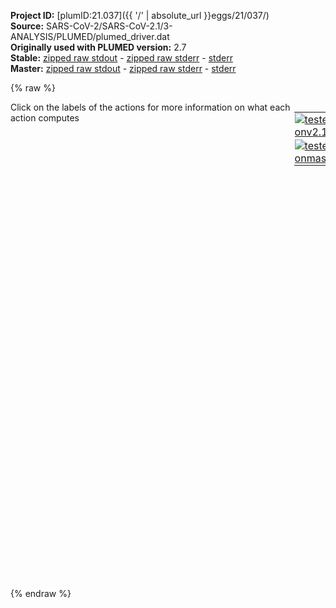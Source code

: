 **Project ID:** [plumID:21.037]({{ '/' | absolute_url }}eggs/21/037/)  
**Source:** SARS-CoV-2/SARS-CoV-2.1/3-ANALYSIS/PLUMED/plumed_driver.dat  
**Originally used with PLUMED version:** 2.7  
**Stable:** [zipped raw stdout](plumed_driver.dat.plumed.stdout.txt.zip) - [zipped raw stderr](plumed_driver.dat.plumed.stderr.txt.zip) - [stderr](plumed_driver.dat.plumed.stderr)  
**Master:** [zipped raw stdout](plumed_driver.dat.plumed_master.stdout.txt.zip) - [zipped raw stderr](plumed_driver.dat.plumed_master.stderr.txt.zip) - [stderr](plumed_driver.dat.plumed_master.stderr)  

{% raw %}
<div style="width: 100%; float:left">
<div style="width: 90%; float:left" id="value_details_data/SARS-CoV-2/SARS-CoV-2.1/3-ANALYSIS/PLUMED/plumed_driver.dat"> Click on the labels of the actions for more information on what each action computes </div>
<div style="width: 10%; float:left"><table><tr><td style="padding:1px"><a href="plumed_driver.dat.plumed.stderr"><img src="https://img.shields.io/badge/v2.10-passing-green.svg" alt="tested onv2.10" /></a></td></tr><tr><td style="padding:1px"><a href="plumed_driver.dat.plumed_master.stderr"><img src="https://img.shields.io/badge/master-passing-green.svg" alt="tested onmaster" /></a></td></tr></table></div></div>
<pre style="width=97%;">
<span style="color:blue" class="comment"># various backbone RMSD</span>
<span style="color:blue" class="comment"># ACE</span>
<span id="data/SARS-CoV-2/SARS-CoV-2.1/3-ANALYSIS/PLUMED/plumed_driver.datdefrmsd-ace_short"><b name="data/SARS-CoV-2/SARS-CoV-2.1/3-ANALYSIS/PLUMED/plumed_driver.datrmsd-ace" onclick='showPath("data/SARS-CoV-2/SARS-CoV-2.1/3-ANALYSIS/PLUMED/plumed_driver.dat","data/SARS-CoV-2/SARS-CoV-2.1/3-ANALYSIS/PLUMED/plumed_driver.datrmsd-ace","data/SARS-CoV-2/SARS-CoV-2.1/3-ANALYSIS/PLUMED/plumed_driver.datrmsd-ace","black")'>rmsd-ace</b><span style="display:none;" id="data/SARS-CoV-2/SARS-CoV-2.1/3-ANALYSIS/PLUMED/plumed_driver.datrmsd-ace">The RMSD action with label <b>rmsd-ace</b> calculates the following quantities:<table  align="center" frame="void" width="95%" cellpadding="5%"><tr><td width="5%"><b> Quantity </b>  </td><td width="5%"><b> Type </b>  </td><td><b> Description </b> </td></tr><tr><td width="5%">rmsd-ace</td><td width="5%"><font color="black">scalar</font></td><td>the RMSD between the instantaneous structure and the reference structure that was input</td></tr></table></span>:  <span class="plumedtooltip" style="color:green">RMSD<span class="right">Calculate the RMSD with respect to a reference structure. This action has <a class="toggler" href='javascript:;' onclick='toggleDisplay("data/SARS-CoV-2/SARS-CoV-2.1/3-ANALYSIS/PLUMED/plumed_driver.datdefrmsd-ace");'>hidden defaults</a>. <a href="https://www.plumed.org/doc-master/user-doc/html/_r_m_s_d.html">More details</a><i></i></span></span> <span class="plumedtooltip">REFERENCE<span class="right">a file in pdb format containing the reference structure and the atoms involved in the CV<i></i></span></span>=rmsd-ACE.pdb <span class="plumedtooltip">TYPE<span class="right"> the manner in which RMSD alignment is performed<i></i></span></span>=OPTIMAL <span class="plumedtooltip">NOPBC<span class="right"> ignore the periodic boundary conditions when calculating distances<i></i></span></span>
</span><span id="data/SARS-CoV-2/SARS-CoV-2.1/3-ANALYSIS/PLUMED/plumed_driver.datdefrmsd-ace_long" style="display:none;"><b name="data/SARS-CoV-2/SARS-CoV-2.1/3-ANALYSIS/PLUMED/plumed_driver.datrmsd-ace" onclick='showPath("data/SARS-CoV-2/SARS-CoV-2.1/3-ANALYSIS/PLUMED/plumed_driver.dat","data/SARS-CoV-2/SARS-CoV-2.1/3-ANALYSIS/PLUMED/plumed_driver.datrmsd-ace","data/SARS-CoV-2/SARS-CoV-2.1/3-ANALYSIS/PLUMED/plumed_driver.datrmsd-ace","black")'>rmsd-ace</b>:  <span class="plumedtooltip" style="color:green">RMSD<span class="right">Calculate the RMSD with respect to a reference structure. This action uses the <a class="toggler" href='javascript:;' onclick='toggleDisplay("data/SARS-CoV-2/SARS-CoV-2.1/3-ANALYSIS/PLUMED/plumed_driver.datdefrmsd-ace");'>defaults shown here</a>. <a href="https://www.plumed.org/doc-master/user-doc/html/_r_m_s_d.html">More details</a><i></i></span></span> <span class="plumedtooltip">REFERENCE<span class="right">a file in pdb format containing the reference structure and the atoms involved in the CV<i></i></span></span>=rmsd-ACE.pdb <span class="plumedtooltip">TYPE<span class="right"> the manner in which RMSD alignment is performed<i></i></span></span>=OPTIMAL <span class="plumedtooltip">NOPBC<span class="right"> ignore the periodic boundary conditions when calculating distances<i></i></span></span>  <span class="plumedtooltip">NUMBER<span class="right"> if there are multiple structures in the pdb file you can specify that you want the RMSD from a specific structure by specifying its place in the file here<i></i></span></span>=0
</span><span style="color:blue" class="comment"># RBD</span>
<span id="data/SARS-CoV-2/SARS-CoV-2.1/3-ANALYSIS/PLUMED/plumed_driver.datdefrmsd-rbd_short"><b name="data/SARS-CoV-2/SARS-CoV-2.1/3-ANALYSIS/PLUMED/plumed_driver.datrmsd-rbd" onclick='showPath("data/SARS-CoV-2/SARS-CoV-2.1/3-ANALYSIS/PLUMED/plumed_driver.dat","data/SARS-CoV-2/SARS-CoV-2.1/3-ANALYSIS/PLUMED/plumed_driver.datrmsd-rbd","data/SARS-CoV-2/SARS-CoV-2.1/3-ANALYSIS/PLUMED/plumed_driver.datrmsd-rbd","black")'>rmsd-rbd</b><span style="display:none;" id="data/SARS-CoV-2/SARS-CoV-2.1/3-ANALYSIS/PLUMED/plumed_driver.datrmsd-rbd">The RMSD action with label <b>rmsd-rbd</b> calculates the following quantities:<table  align="center" frame="void" width="95%" cellpadding="5%"><tr><td width="5%"><b> Quantity </b>  </td><td width="5%"><b> Type </b>  </td><td><b> Description </b> </td></tr><tr><td width="5%">rmsd-rbd</td><td width="5%"><font color="black">scalar</font></td><td>the RMSD between the instantaneous structure and the reference structure that was input</td></tr></table></span>: <span class="plumedtooltip" style="color:green">RMSD<span class="right">Calculate the RMSD with respect to a reference structure. This action has <a class="toggler" href='javascript:;' onclick='toggleDisplay("data/SARS-CoV-2/SARS-CoV-2.1/3-ANALYSIS/PLUMED/plumed_driver.datdefrmsd-rbd");'>hidden defaults</a>. <a href="https://www.plumed.org/doc-master/user-doc/html/_r_m_s_d.html">More details</a><i></i></span></span> <span class="plumedtooltip">REFERENCE<span class="right">a file in pdb format containing the reference structure and the atoms involved in the CV<i></i></span></span>=rmsd-RBD.pdb <span class="plumedtooltip">TYPE<span class="right"> the manner in which RMSD alignment is performed<i></i></span></span>=OPTIMAL <span class="plumedtooltip">NOPBC<span class="right"> ignore the periodic boundary conditions when calculating distances<i></i></span></span>
</span><span id="data/SARS-CoV-2/SARS-CoV-2.1/3-ANALYSIS/PLUMED/plumed_driver.datdefrmsd-rbd_long" style="display:none;"><b name="data/SARS-CoV-2/SARS-CoV-2.1/3-ANALYSIS/PLUMED/plumed_driver.datrmsd-rbd" onclick='showPath("data/SARS-CoV-2/SARS-CoV-2.1/3-ANALYSIS/PLUMED/plumed_driver.dat","data/SARS-CoV-2/SARS-CoV-2.1/3-ANALYSIS/PLUMED/plumed_driver.datrmsd-rbd","data/SARS-CoV-2/SARS-CoV-2.1/3-ANALYSIS/PLUMED/plumed_driver.datrmsd-rbd","black")'>rmsd-rbd</b>: <span class="plumedtooltip" style="color:green">RMSD<span class="right">Calculate the RMSD with respect to a reference structure. This action uses the <a class="toggler" href='javascript:;' onclick='toggleDisplay("data/SARS-CoV-2/SARS-CoV-2.1/3-ANALYSIS/PLUMED/plumed_driver.datdefrmsd-rbd");'>defaults shown here</a>. <a href="https://www.plumed.org/doc-master/user-doc/html/_r_m_s_d.html">More details</a><i></i></span></span> <span class="plumedtooltip">REFERENCE<span class="right">a file in pdb format containing the reference structure and the atoms involved in the CV<i></i></span></span>=rmsd-RBD.pdb <span class="plumedtooltip">TYPE<span class="right"> the manner in which RMSD alignment is performed<i></i></span></span>=OPTIMAL <span class="plumedtooltip">NOPBC<span class="right"> ignore the periodic boundary conditions when calculating distances<i></i></span></span>  <span class="plumedtooltip">NUMBER<span class="right"> if there are multiple structures in the pdb file you can specify that you want the RMSD from a specific structure by specifying its place in the file here<i></i></span></span>=0
</span><span style="color:blue" class="comment"># INTERFACIAL rmsd</span>
<span id="data/SARS-CoV-2/SARS-CoV-2.1/3-ANALYSIS/PLUMED/plumed_driver.datdefrmsd-inter_short"><b name="data/SARS-CoV-2/SARS-CoV-2.1/3-ANALYSIS/PLUMED/plumed_driver.datrmsd-inter" onclick='showPath("data/SARS-CoV-2/SARS-CoV-2.1/3-ANALYSIS/PLUMED/plumed_driver.dat","data/SARS-CoV-2/SARS-CoV-2.1/3-ANALYSIS/PLUMED/plumed_driver.datrmsd-inter","data/SARS-CoV-2/SARS-CoV-2.1/3-ANALYSIS/PLUMED/plumed_driver.datrmsd-inter","black")'>rmsd-inter</b><span style="display:none;" id="data/SARS-CoV-2/SARS-CoV-2.1/3-ANALYSIS/PLUMED/plumed_driver.datrmsd-inter">The RMSD action with label <b>rmsd-inter</b> calculates the following quantities:<table  align="center" frame="void" width="95%" cellpadding="5%"><tr><td width="5%"><b> Quantity </b>  </td><td width="5%"><b> Type </b>  </td><td><b> Description </b> </td></tr><tr><td width="5%">rmsd-inter</td><td width="5%"><font color="black">scalar</font></td><td>the RMSD between the instantaneous structure and the reference structure that was input</td></tr></table></span>: <span class="plumedtooltip" style="color:green">RMSD<span class="right">Calculate the RMSD with respect to a reference structure. This action has <a class="toggler" href='javascript:;' onclick='toggleDisplay("data/SARS-CoV-2/SARS-CoV-2.1/3-ANALYSIS/PLUMED/plumed_driver.datdefrmsd-inter");'>hidden defaults</a>. <a href="https://www.plumed.org/doc-master/user-doc/html/_r_m_s_d.html">More details</a><i></i></span></span> <span class="plumedtooltip">REFERENCE<span class="right">a file in pdb format containing the reference structure and the atoms involved in the CV<i></i></span></span>=rmsd-INTER.pdb <span class="plumedtooltip">TYPE<span class="right"> the manner in which RMSD alignment is performed<i></i></span></span>=OPTIMAL <span class="plumedtooltip">NOPBC<span class="right"> ignore the periodic boundary conditions when calculating distances<i></i></span></span>
</span><span id="data/SARS-CoV-2/SARS-CoV-2.1/3-ANALYSIS/PLUMED/plumed_driver.datdefrmsd-inter_long" style="display:none;"><b name="data/SARS-CoV-2/SARS-CoV-2.1/3-ANALYSIS/PLUMED/plumed_driver.datrmsd-inter" onclick='showPath("data/SARS-CoV-2/SARS-CoV-2.1/3-ANALYSIS/PLUMED/plumed_driver.dat","data/SARS-CoV-2/SARS-CoV-2.1/3-ANALYSIS/PLUMED/plumed_driver.datrmsd-inter","data/SARS-CoV-2/SARS-CoV-2.1/3-ANALYSIS/PLUMED/plumed_driver.datrmsd-inter","black")'>rmsd-inter</b>: <span class="plumedtooltip" style="color:green">RMSD<span class="right">Calculate the RMSD with respect to a reference structure. This action uses the <a class="toggler" href='javascript:;' onclick='toggleDisplay("data/SARS-CoV-2/SARS-CoV-2.1/3-ANALYSIS/PLUMED/plumed_driver.datdefrmsd-inter");'>defaults shown here</a>. <a href="https://www.plumed.org/doc-master/user-doc/html/_r_m_s_d.html">More details</a><i></i></span></span> <span class="plumedtooltip">REFERENCE<span class="right">a file in pdb format containing the reference structure and the atoms involved in the CV<i></i></span></span>=rmsd-INTER.pdb <span class="plumedtooltip">TYPE<span class="right"> the manner in which RMSD alignment is performed<i></i></span></span>=OPTIMAL <span class="plumedtooltip">NOPBC<span class="right"> ignore the periodic boundary conditions when calculating distances<i></i></span></span>  <span class="plumedtooltip">NUMBER<span class="right"> if there are multiple structures in the pdb file you can specify that you want the RMSD from a specific structure by specifying its place in the file here<i></i></span></span>=0
</span><br/><span style="color:blue" class="comment"># salt bridges</span>
<span style="color:blue" class="comment"># RCOO- group of ASP (D) /GLU (E)</span>
<span style="color:blue" class="comment"># RHN3+ from LYS (K) or (RNHC(NH2)2+) of ARG</span>
<span style="color:blue" class="comment"># D30-K417K - inter</span>
<b name="data/SARS-CoV-2/SARS-CoV-2.1/3-ANALYSIS/PLUMED/plumed_driver.dats1-1" onclick='showPath("data/SARS-CoV-2/SARS-CoV-2.1/3-ANALYSIS/PLUMED/plumed_driver.dat","data/SARS-CoV-2/SARS-CoV-2.1/3-ANALYSIS/PLUMED/plumed_driver.dats1-1","data/SARS-CoV-2/SARS-CoV-2.1/3-ANALYSIS/PLUMED/plumed_driver.dats1-1","black")'>s1-1</b><span style="display:none;" id="data/SARS-CoV-2/SARS-CoV-2.1/3-ANALYSIS/PLUMED/plumed_driver.dats1-1">The DISTANCE action with label <b>s1-1</b> calculates the following quantities:<table  align="center" frame="void" width="95%" cellpadding="5%"><tr><td width="5%"><b> Quantity </b>  </td><td width="5%"><b> Type </b>  </td><td><b> Description </b> </td></tr><tr><td width="5%">s1-1</td><td width="5%"><font color="black">scalar</font></td><td>the DISTANCE between this pair of atoms</td></tr></table></span>: <span class="plumedtooltip" style="color:green">DISTANCE<span class="right">Calculate the distance between a pair of atoms. <a href="https://www.plumed.org/doc-master/user-doc/html/_d_i_s_t_a_n_c_e.html" style="color:green">More details</a><i></i></span></span> <span class="plumedtooltip">NOPBC<span class="right"> ignore the periodic boundary conditions when calculating distances<i></i></span></span> <span class="plumedtooltip">ATOMS<span class="right">the pair of atom that we are calculating the distance between<i></i></span></span>=188,10821
<b name="data/SARS-CoV-2/SARS-CoV-2.1/3-ANALYSIS/PLUMED/plumed_driver.dats1-2" onclick='showPath("data/SARS-CoV-2/SARS-CoV-2.1/3-ANALYSIS/PLUMED/plumed_driver.dat","data/SARS-CoV-2/SARS-CoV-2.1/3-ANALYSIS/PLUMED/plumed_driver.dats1-2","data/SARS-CoV-2/SARS-CoV-2.1/3-ANALYSIS/PLUMED/plumed_driver.dats1-2","black")'>s1-2</b><span style="display:none;" id="data/SARS-CoV-2/SARS-CoV-2.1/3-ANALYSIS/PLUMED/plumed_driver.dats1-2">The DISTANCE action with label <b>s1-2</b> calculates the following quantities:<table  align="center" frame="void" width="95%" cellpadding="5%"><tr><td width="5%"><b> Quantity </b>  </td><td width="5%"><b> Type </b>  </td><td><b> Description </b> </td></tr><tr><td width="5%">s1-2</td><td width="5%"><font color="black">scalar</font></td><td>the DISTANCE between this pair of atoms</td></tr></table></span>: <span class="plumedtooltip" style="color:green">DISTANCE<span class="right">Calculate the distance between a pair of atoms. <a href="https://www.plumed.org/doc-master/user-doc/html/_d_i_s_t_a_n_c_e.html" style="color:green">More details</a><i></i></span></span> <span class="plumedtooltip">NOPBC<span class="right"> ignore the periodic boundary conditions when calculating distances<i></i></span></span> <span class="plumedtooltip">ATOMS<span class="right">the pair of atom that we are calculating the distance between<i></i></span></span>=187,10821
<span style="color:blue" class="comment"># K31-E35  - intra</span>
<b name="data/SARS-CoV-2/SARS-CoV-2.1/3-ANALYSIS/PLUMED/plumed_driver.dats4-1" onclick='showPath("data/SARS-CoV-2/SARS-CoV-2.1/3-ANALYSIS/PLUMED/plumed_driver.dat","data/SARS-CoV-2/SARS-CoV-2.1/3-ANALYSIS/PLUMED/plumed_driver.dats4-1","data/SARS-CoV-2/SARS-CoV-2.1/3-ANALYSIS/PLUMED/plumed_driver.dats4-1","black")'>s4-1</b><span style="display:none;" id="data/SARS-CoV-2/SARS-CoV-2.1/3-ANALYSIS/PLUMED/plumed_driver.dats4-1">The DISTANCE action with label <b>s4-1</b> calculates the following quantities:<table  align="center" frame="void" width="95%" cellpadding="5%"><tr><td width="5%"><b> Quantity </b>  </td><td width="5%"><b> Type </b>  </td><td><b> Description </b> </td></tr><tr><td width="5%">s4-1</td><td width="5%"><font color="black">scalar</font></td><td>the DISTANCE between this pair of atoms</td></tr></table></span>: <span class="plumedtooltip" style="color:green">DISTANCE<span class="right">Calculate the distance between a pair of atoms. <a href="https://www.plumed.org/doc-master/user-doc/html/_d_i_s_t_a_n_c_e.html" style="color:green">More details</a><i></i></span></span> <span class="plumedtooltip">NOPBC<span class="right"> ignore the periodic boundary conditions when calculating distances<i></i></span></span> <span class="plumedtooltip">ATOMS<span class="right">the pair of atom that we are calculating the distance between<i></i></span></span>=207,276
<b name="data/SARS-CoV-2/SARS-CoV-2.1/3-ANALYSIS/PLUMED/plumed_driver.dats4-2" onclick='showPath("data/SARS-CoV-2/SARS-CoV-2.1/3-ANALYSIS/PLUMED/plumed_driver.dat","data/SARS-CoV-2/SARS-CoV-2.1/3-ANALYSIS/PLUMED/plumed_driver.dats4-2","data/SARS-CoV-2/SARS-CoV-2.1/3-ANALYSIS/PLUMED/plumed_driver.dats4-2","black")'>s4-2</b><span style="display:none;" id="data/SARS-CoV-2/SARS-CoV-2.1/3-ANALYSIS/PLUMED/plumed_driver.dats4-2">The DISTANCE action with label <b>s4-2</b> calculates the following quantities:<table  align="center" frame="void" width="95%" cellpadding="5%"><tr><td width="5%"><b> Quantity </b>  </td><td width="5%"><b> Type </b>  </td><td><b> Description </b> </td></tr><tr><td width="5%">s4-2</td><td width="5%"><font color="black">scalar</font></td><td>the DISTANCE between this pair of atoms</td></tr></table></span>: <span class="plumedtooltip" style="color:green">DISTANCE<span class="right">Calculate the distance between a pair of atoms. <a href="https://www.plumed.org/doc-master/user-doc/html/_d_i_s_t_a_n_c_e.html" style="color:green">More details</a><i></i></span></span> <span class="plumedtooltip">NOPBC<span class="right"> ignore the periodic boundary conditions when calculating distances<i></i></span></span> <span class="plumedtooltip">ATOMS<span class="right">the pair of atom that we are calculating the distance between<i></i></span></span>=207,275
<span style="color:blue" class="comment"># D38-K353 - intra</span>
<b name="data/SARS-CoV-2/SARS-CoV-2.1/3-ANALYSIS/PLUMED/plumed_driver.dats5-1" onclick='showPath("data/SARS-CoV-2/SARS-CoV-2.1/3-ANALYSIS/PLUMED/plumed_driver.dat","data/SARS-CoV-2/SARS-CoV-2.1/3-ANALYSIS/PLUMED/plumed_driver.dats5-1","data/SARS-CoV-2/SARS-CoV-2.1/3-ANALYSIS/PLUMED/plumed_driver.dats5-1","black")'>s5-1</b><span style="display:none;" id="data/SARS-CoV-2/SARS-CoV-2.1/3-ANALYSIS/PLUMED/plumed_driver.dats5-1">The DISTANCE action with label <b>s5-1</b> calculates the following quantities:<table  align="center" frame="void" width="95%" cellpadding="5%"><tr><td width="5%"><b> Quantity </b>  </td><td width="5%"><b> Type </b>  </td><td><b> Description </b> </td></tr><tr><td width="5%">s5-1</td><td width="5%"><font color="black">scalar</font></td><td>the DISTANCE between this pair of atoms</td></tr></table></span>: <span class="plumedtooltip" style="color:green">DISTANCE<span class="right">Calculate the distance between a pair of atoms. <a href="https://www.plumed.org/doc-master/user-doc/html/_d_i_s_t_a_n_c_e.html" style="color:green">More details</a><i></i></span></span> <span class="plumedtooltip">NOPBC<span class="right"> ignore the periodic boundary conditions when calculating distances<i></i></span></span> <span class="plumedtooltip">ATOMS<span class="right">the pair of atom that we are calculating the distance between<i></i></span></span>=313,5301
<b name="data/SARS-CoV-2/SARS-CoV-2.1/3-ANALYSIS/PLUMED/plumed_driver.dats5-2" onclick='showPath("data/SARS-CoV-2/SARS-CoV-2.1/3-ANALYSIS/PLUMED/plumed_driver.dat","data/SARS-CoV-2/SARS-CoV-2.1/3-ANALYSIS/PLUMED/plumed_driver.dats5-2","data/SARS-CoV-2/SARS-CoV-2.1/3-ANALYSIS/PLUMED/plumed_driver.dats5-2","black")'>s5-2</b><span style="display:none;" id="data/SARS-CoV-2/SARS-CoV-2.1/3-ANALYSIS/PLUMED/plumed_driver.dats5-2">The DISTANCE action with label <b>s5-2</b> calculates the following quantities:<table  align="center" frame="void" width="95%" cellpadding="5%"><tr><td width="5%"><b> Quantity </b>  </td><td width="5%"><b> Type </b>  </td><td><b> Description </b> </td></tr><tr><td width="5%">s5-2</td><td width="5%"><font color="black">scalar</font></td><td>the DISTANCE between this pair of atoms</td></tr></table></span>: <span class="plumedtooltip" style="color:green">DISTANCE<span class="right">Calculate the distance between a pair of atoms. <a href="https://www.plumed.org/doc-master/user-doc/html/_d_i_s_t_a_n_c_e.html" style="color:green">More details</a><i></i></span></span> <span class="plumedtooltip">NOPBC<span class="right"> ignore the periodic boundary conditions when calculating distances<i></i></span></span> <span class="plumedtooltip">ATOMS<span class="right">the pair of atom that we are calculating the distance between<i></i></span></span>=312,5301

<span style="color:blue" class="comment"># print stuff</span>
<span class="plumedtooltip" style="color:green">PRINT<span class="right">Print quantities to a file. <a href="https://www.plumed.org/doc-master/user-doc/html/_p_r_i_n_t.html" style="color:green">More details</a><i></i></span></span> <span class="plumedtooltip">ARG<span class="right">the labels of the values that you would like to print to the file<i></i></span></span>=<b name="data/SARS-CoV-2/SARS-CoV-2.1/3-ANALYSIS/PLUMED/plumed_driver.datrmsd-ace">rmsd-ace</b>,<b name="data/SARS-CoV-2/SARS-CoV-2.1/3-ANALYSIS/PLUMED/plumed_driver.datrmsd-rbd">rmsd-rbd</b>,<b name="data/SARS-CoV-2/SARS-CoV-2.1/3-ANALYSIS/PLUMED/plumed_driver.datrmsd-inter">rmsd-inter</b> <span class="plumedtooltip">FILE<span class="right">the name of the file on which to output these quantities<i></i></span></span>=COLVAR_RMSD <span class="plumedtooltip">STRIDE<span class="right"> the frequency with which the quantities of interest should be output<i></i></span></span>=1
<span style="display:none;" id="data/SARS-CoV-2/SARS-CoV-2.1/3-ANALYSIS/PLUMED/plumed_driver.dat">The PRINT action with label <b></b> calculates something</span><span class="plumedtooltip" style="color:green">PRINT<span class="right">Print quantities to a file. <a href="https://www.plumed.org/doc-master/user-doc/html/_p_r_i_n_t.html" style="color:green">More details</a><i></i></span></span> <span class="plumedtooltip">ARG<span class="right">the labels of the values that you would like to print to the file<i></i></span></span>=<b name="data/SARS-CoV-2/SARS-CoV-2.1/3-ANALYSIS/PLUMED/plumed_driver.dats1-1">s1-1</b>,<b name="data/SARS-CoV-2/SARS-CoV-2.1/3-ANALYSIS/PLUMED/plumed_driver.dats1-2">s1-2</b>,<b name="data/SARS-CoV-2/SARS-CoV-2.1/3-ANALYSIS/PLUMED/plumed_driver.dats4-1">s4-1</b>,<b name="data/SARS-CoV-2/SARS-CoV-2.1/3-ANALYSIS/PLUMED/plumed_driver.dats4-2">s4-2</b>,<b name="data/SARS-CoV-2/SARS-CoV-2.1/3-ANALYSIS/PLUMED/plumed_driver.dats5-1">s5-1</b>,<b name="data/SARS-CoV-2/SARS-CoV-2.1/3-ANALYSIS/PLUMED/plumed_driver.dats5-2">s5-2</b> <span class="plumedtooltip">FILE<span class="right">the name of the file on which to output these quantities<i></i></span></span>=COLVAR_SB <span class="plumedtooltip">STRIDE<span class="right"> the frequency with which the quantities of interest should be output<i></i></span></span>=1
</pre>
{% endraw %}
